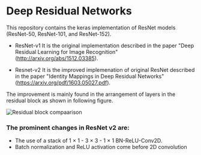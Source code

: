 # Deep Residual Networks

This repository contains the keras implementation of ResNet models  (ResNet-50, ResNet-101, and ResNet-152).

* ResNet-v1 
It is the original implementation described in the paper "Deep Residual Learning for Image Recognition" (http://arxiv.org/abs/1512.03385). 

* Resnet-v2 
It is the improved implemenation of original ResNet described in the paper "Identity Mappings in Deep Residual Networks" (https://arxiv.org/pdf/1603.05027.pdf).

The improvement is mainly found in the arrangement of layers in the residual block as shown in following figure.

<img src="https://static.packt-cdn.com/products/9781788629416/graphics/B08956_02_10.jpg"
     alt="Residual block compaarison"
     style="margin-right: 10px;" />

### The prominent changes in ResNet v2 are:

* The use of a stack of 1 × 1 - 3 × 3 - 1 × 1 BN-ReLU-Conv2D.
* Batch normalization and ReLU activation come before 2D convolution